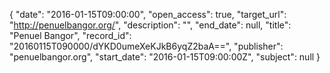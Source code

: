 {
  "date": "2016-01-15T09:00:00", 
  "open_access": true, 
  "target_url": "http://penuelbangor.org/", 
  "description": "", 
  "end_date": null, 
  "title": "Penuel Bangor", 
  "record_id": "20160115T090000/dYKD0umeXeKJkB6yqZ2baA==", 
  "publisher": "penuelbangor.org", 
  "start_date": "2016-01-15T09:00:00Z", 
  "subject": null
}

